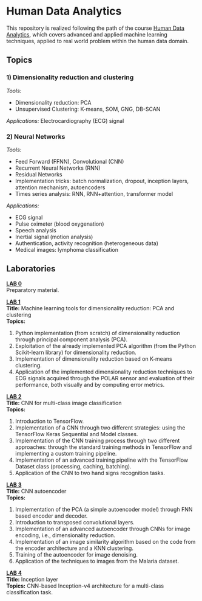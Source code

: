 # Human Data Analytics
This repository is realized following the path of the course [Human Data Analytics](https://en.didattica.unipd.it/off/2022/LM/IN/IN2371/004PD/INP9087860/N0), which covers advanced and applied machine learning techniques, applied to real world problem within the human data domain. 

## Topics
### 1) Dimensionality reduction and clustering
_Tools:_
- Dimensionality reduction: PCA
- Unsupervised Clustering: K-means, SOM, GNG, DB-SCAN

_Applications:_ Electrocardiography (ECG) signal
  
### 2) Neural Networks
_Tools:_
- Feed Forward (FFNN), Convolutional (CNN)
- Recurrent Neural Networks (RNN)
- Residual Networks
- Implementation tricks: batch normalization, dropout, inception layers, attention mechanism, autoencoders
- Times series analysis: RNN, RNN+attention, transformer model

_Applications:_
- ECG signal
- Pulse oximeter (blood oxygenation)
- Speech analysis
- Inertial signal (motion analysis)
- Authentication, activity recognition (heterogeneous data)
- Medical images: lymphoma classification

## Laboratories
**[LAB 0](Lab_0_preparatory)** <br>
Preparatory material.


**[LAB 1](Lab_1)** <br>
**Title:** Machine learning tools for dimensionality reduction: PCA and clustering <br>
**Topics:** 
1. Python implementation (from scratch) of dimensionality reduction through principal component analysis (PCA).
2. Exploitation of the already implemented PCA algorithm (from the Python Scikit-learn library) for dimensionality reduction.
3. Implementation of dimensionality reduction based on K-means clustering.
4. Application of the implemented dimensionality reduction techniques to ECG signals acquired through the POLAR sensor and evaluation of their performance, both visually and by computing error metrics.

**[LAB 2](Lab_2)** <br>
**Title:** CNN for multi-class image classification <br>
**Topics:** 
1. Introduction to TensorFlow.
2. Implementation of a CNN through two different strategies: using the TensorFlow Keras Sequential and Model classes.
3. Implementation of the CNN training process through two different approaches: through the standard training methods in TensorFlow and implementing a custom training pipeline.
4. Implementation of an advanced training pipeline with the TensorFlow Dataset class (processing, caching, batching).
5. Application of the CNN to two hand signs recognition tasks.


**[LAB 3](Lab_3)** <br>
**Title:** CNN autoencoder <br>
**Topics:**
1. Implementation of the PCA (a simple autoencoder model) through FNN based encoder and decoder.
2. Introduction to transposed convolutional layers.
3. Implementation of an advanced autoencoder through CNNs for image encoding, i.e., dimensionality reduction.
4. Implementation of an image similarity algorithm based on the code from the encoder architecture and a KNN clustering.
5. Training of the autoencoder for image denoising.
6. Application of the techniques to images from the Malaria dataset.

**[LAB 4](Lab_4)** <br>
**Title:** Inception layer <br>
**Topics:** CNN-based Inception-v4 architecture for a multi-class classification task.
